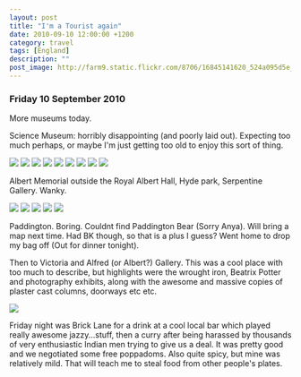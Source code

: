 ```yaml
---
layout: post
title: "I'm a Tourist again"
date: 2010-09-10 12:00:00 +1200
category: travel
tags: [England]
description: ""
post_image: http://farm9.static.flickr.com/8706/16845141620_524a095d5e_o.jpg
---
```

### Friday 10 September 2010

More museums today.

Science Museum: horribly disappointing (and poorly laid out). Expecting
too much perhaps, or maybe I'm just getting too old to enjoy this sort
of thing.

[![](http://farm9.static.flickr.com/8690/16846469499_73cce7b49a_c.jpg)](http://farm9.static.flickr.com/8690/16846469499_0417061e8e_o.jpg)
[![](http://farm9.static.flickr.com/8685/17031827361_06cafb1dff_c.jpg)](http://farm9.static.flickr.com/8685/17031827361_a3cdb0cf87_o.jpg)
[![](http://farm9.static.flickr.com/8691/16412542353_1cbd4e08da_c.jpg)](http://farm9.static.flickr.com/8691/16412542353_5983cf2fc1_o.jpg)
[![](http://farm8.static.flickr.com/7610/17031826761_82761025fd_c.jpg)](http://farm8.static.flickr.com/7610/17031826761_65bc6ff539_o.jpg)
[![](http://farm8.static.flickr.com/7619/16844899688_922453232b_c.jpg)](http://farm8.static.flickr.com/7619/16844899688_b5493cf5db_o.jpg)
[![](http://farm9.static.flickr.com/8731/17006696786_bbf35fcfc1_c.jpg)](http://farm9.static.flickr.com/8731/17006696786_09dbacd03f_o.jpg)
[![](http://farm8.static.flickr.com/7642/16825282617_1d8ceea284_c.jpg)](http://farm8.static.flickr.com/7642/16825282617_db4f4277ae_o.jpg)
[![](http://farm8.static.flickr.com/7623/16825282867_25b2e401b8_c.jpg)](http://farm8.static.flickr.com/7623/16825282867_eb97fd6a78_o.jpg)
[![](http://farm9.static.flickr.com/8750/17032690435_6c103effb9_c.jpg)](http://farm9.static.flickr.com/8750/17032690435_c47578f23f_o.jpg)

Albert Memorial outside the Royal Albert Hall, Hyde park, Serpentine
Gallery. Wanky.

[![](http://farm9.static.flickr.com/8717/17006695716_c6c8ed80a8_c.jpg)](http://farm9.static.flickr.com/8717/17006695716_a0e5e6da7a_o.jpg)
[![](http://farm9.static.flickr.com/8748/16825281397_80cf68ca5e_c.jpg)](http://farm9.static.flickr.com/8748/16825281397_1a8a637240_o.jpg)
[![](http://farm9.static.flickr.com/8694/16410268584_fc0b490690_c.jpg)](http://farm9.static.flickr.com/8694/16410268584_f83bbfba8f_o.jpg)
[![](http://farm9.static.flickr.com/8731/17006694696_30294b1920_c.jpg)](http://farm9.static.flickr.com/8731/17006694696_35f127547f_o.jpg)
[![](http://farm8.static.flickr.com/7637/17006694246_b720d66300_c.jpg)](http://farm8.static.flickr.com/7637/17006694246_73a00dbd4f_o.jpg)

Paddington. Boring. Couldnt find Paddington Bear (Sorry Anya). Will
bring a map next time. Had BK though, so that is a plus I guess? Went
home to drop my bag off (Out for dinner tonight).

Then to Victoria and Alfred (or Albert?) Gallery. This was a cool place
with too much to describe, but highlights were the wrought iron, Beatrix
Potter and photography exhibits, along with the awesome and massive
copies of plaster cast columns, doorways etc etc.

[![](http://farm9.static.flickr.com/8696/16410259634_22eef45fd3_c.jpg)](http://farm9.static.flickr.com/8696/16410259634_6e9c535aa9_o.jpg)

Friday night was Brick Lane for a drink at a cool local bar which played
really awesome jazzy...stuff, then a curry after being harassed by
thousands of very enthusiastic Indian men trying to give us a deal. It
was pretty good and we negotiated some free poppadoms. Also quite spicy,
but mine was relatively mild. That will teach me to steal food from
other people's plates.
